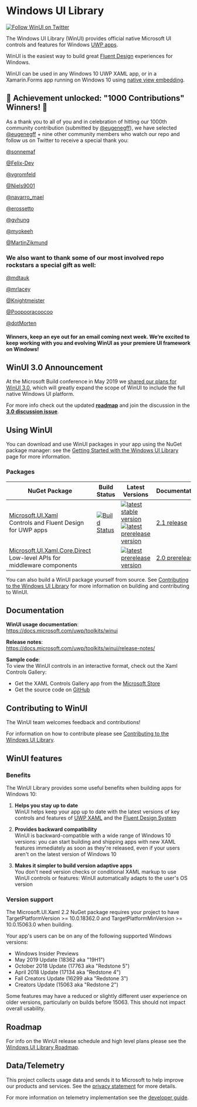 # Windows UI Library

[![Follow WinUI on Twitter](https://img.shields.io/twitter/follow/windowsui.svg?label=Follow%20WinUI%20on%20Twitter&style=social)](https://twitter.com/intent/follow?screen_name=windowsui)

The Windows UI Library (WinUI) provides official native Microsoft UI controls and features for Windows [UWP apps](https://docs.microsoft.com/windows/uwp/index).

WinUI is the easiest way to build great [Fluent Design](https://docs.microsoft.com/windows/uwp/design/fluent-design-system/) experiences for Windows.

WinUI can be used in any Windows 10 UWP XAML app, or in a Xamarin.Forms app running on Windows 10 using [native view embedding](https://docs.microsoft.com/xamarin/xamarin-forms/platform/native-views).

## :pizza: Achievement unlocked: "1000 Contributions" Winners! :pizza:

As a thank you to all of you and in celebration of hitting our 1000th community contribution (submitted by [@eugenegff](https://github.com/eugenegff)), we have selected [@eugenegff](https://github.com/eugenegff)  + nine other community members who watch our repo and follow us on Twitter to receive a special thank you: 


[@sonnemaf](https://github.com/sonnemaf)


[@Felix-Dev](https://github.com/Felix-Dev)


[@vgromfeld](https://github.com/vgromfeld)


[@Niels9001](https://github.com/Niels9001)


[@navarro_mael](https://twitter.com/navarro_mael)


[@erossetto](https://github.com/erossetto)


[@gvhung](https://github.com/gvhung)


[@myokeeh](https://github.com/myokeeh)


[@MartinZikmund](https://github.com/MartinZikmund)




### We also want to thank some of our most involved repo rockstars a special gift as well: 


[@mdtauk](https://github.com/mdtauk)


[@mrlacey](https://github.com/mrlacey)


[@Knightmeister](https://github.com/Knightmeister)


[@Poopooracoocoo](https://github.com/Poopooracoocoo)


[@dotMorten](https://github.com/dotMorten)



#### Winners, keep an eye out for an email coming next week. We’re excited to keep working with you and evolving WinUI as your premiere UI framework on Windows!

## WinUI 3.0 Announcement

At the Microsoft Build conference in May 2019 we [shared our plans for WinUI 3.0](https://mybuild.techcommunity.microsoft.com/sessions/77008), which will greatly expand the scope of WinUI to include the full native Windows UI platform. 

For more info check out the updated [**roadmap**](https://github.com/microsoft/microsoft-ui-xaml/blob/master/docs/roadmap.md) and join the discussion in the [**3.0 discussion issue**](https://github.com/microsoft/microsoft-ui-xaml/issues/717).

## Using WinUI
You can download and use WinUI packages in your app using the NuGet package manager: see the [Getting Started with the Windows UI Library](https://docs.microsoft.com/uwp/toolkits/winui/getting-started) page for more information.

### Packages

| NuGet Package | Build Status | Latest Versions | Documentation |
| --- | --- | --- | --- |
| [Microsoft.UI.Xaml](https://www.nuget.org/packages/Microsoft.UI.Xaml) <br /> Controls and Fluent Design for UWP apps | [![Build Status](https://dev.azure.com/ms/microsoft-ui-xaml/_apis/build/status/WinUI-Public-MUX-CI?branchName=master)](https://dev.azure.com/ms/microsoft-ui-xaml/_build/latest?definitionId=20?branchName=master) | [![latest stable version](https://img.shields.io/nuget/v/Microsoft.UI.Xaml.svg)](https://www.nuget.org/packages/Microsoft.UI.Xaml) <br /> [![latest prerelease version](https://img.shields.io/nuget/vpre/Microsoft.UI.Xaml.svg)](https://www.nuget.org/packages/Microsoft.UI.Xaml/absoluteLatest) | [2.1 release](https://docs.microsoft.com/uwp/toolkits/winui/release-notes/winui-2.1) |
| [Microsoft.UI.Xaml.Core.Direct](https://www.nuget.org/packages/Microsoft.UI.Xaml.Core.Direct) <br /> Low-level APIs for middleware components | | [![latest prerelease version](https://img.shields.io/nuget/vpre/Microsoft.UI.Xaml.Core.Direct.svg)](https://www.nuget.org/packages/Microsoft.UI.Xaml.Core.Direct/absoluteLatest) | [2.0 prerelease](https://docs.microsoft.com/uwp/api/microsoft.ui.xaml.core.direct) |

You can also build a WinUI package yourself from source. See [Contributing to the Windows UI Library](CONTRIBUTING.md) for more information on building and contributing to WinUI.

## Documentation

**WinUI usage documentation**:  
https://docs.microsoft.com/uwp/toolkits/winui

**Release notes**:  
https://docs.microsoft.com/uwp/toolkits/winui/release-notes/

**Sample code**:  
To view the WinUI controls in an interactive format, check out the Xaml Controls Gallery:
* Get the XAML Controls Gallery app from the [Microsoft Store](https://www.microsoft.com/store/productId/9MSVH128X2ZT)
* Get the source code on [GitHub](https://github.com/Microsoft/Xaml-Controls-Gallery)

## Contributing to WinUI
The WinUI team welcomes feedback and contributions!

For information on how to contribute please see [Contributing to the Windows UI Library](CONTRIBUTING.md).

## WinUI features

### Benefits

The WinUI Library provides some useful benefits when building apps for Windows 10:

1. **Helps you stay up to date**  
WinUI helps keep your app up to date with the latest versions of key controls and features of [UWP XAML](https://docs.microsoft.com/windows/uwp/xaml-platform/xaml-overview) and the [Fluent Design System](https://www.microsoft.com/design/fluent)

2. **Provides backward compatibility**  
WinUI is backward-compatible with a wide range of Windows 10 versions: you can start building and shipping apps with new XAML features immediately as soon as they're released, even if your users aren't on the latest version of Windows 10

3. **Makes it simpler to build version adaptive apps**  
You don't need version checks or conditional XAML markup to use WinUI controls or features: WinUI automatically adapts to the user's OS version

### Version support

The Microsoft.UI.Xaml 2.2 NuGet package requires your project to have TargetPlatformVersion &gt;= 10.0.18362.0 and TargetPlatformMinVersion &gt;= 10.0.15063.0 when building. 

Your app's users can be on any of the following supported Windows versions:

* Windows Insider Previews
* May 2019 Update (18362 aka "19H1")
* October 2018 Update (17763 aka "Redstone 5")
* April 2018 Update (17134 aka "Redstone 4")
* Fall Creators Update (16299 aka "Redstone 3")
* Creators Update (15063 aka "Redstone 2")

Some features may have a reduced or slightly different user experience on older versions, particularly on builds before 15063. This should not impact overall usability.

## Roadmap

For info on the WinUI release schedule and high level plans please see the [Windows UI Library Roadmap](docs/roadmap.md).

## Data/Telemetry

This project collects usage data and sends it to Microsoft to help improve our products and services. See the [privacy statement](privacy.md) for more details.

For more information on telemetry implementation see the [developer guide](docs/developer_guide.md#Telemetry).
